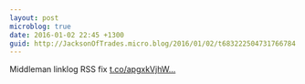 ```yaml
---
layout: post
microblog: true
date: 2016-01-02 22:45 +1300
guid: http://JacksonOfTrades.micro.blog/2016/01/02/t683222504731766784.html
---
```

Middleman linklog RSS fix [t.co/apgxkVjhW...](https://t.co/apgxkVjhW7)
